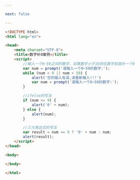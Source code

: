 ```yaml
---

next: false

---
```




<BlogInfo id="219" title="16.数字补案例" author="白日梦想猿" pv=0 read_times=0 pre_cost_time="0分29秒" category="js学习" tag_list="['js学习']" create_time="2020.08.02 14:36:57" update_time="2020.08.02 14:44:24" />

```html
<!DOCTYPE html>
<html lang="en">

<head>
    <meta charset="UTF-8">
    <title>数字补0案例</title>
    <script>
        //输入一个0~59之间的数字，如果数字小于10则在数字前面补一个0
        var num = prompt('请输入一个0~59的数字:');
        while (num < 0 || num > 59) {
            alert('您的输入有误,请重新输入!!!')
            var num = prompt('请输入一个0~59的数字:');
        }

        //ifelse的写法
        if (num <= 9) {
            alert('0' + num);
        } else {
            alert(num);
        }

        //三元表达式的写法
        var result = num <= 9 ? '0' + num : num;
        alert(result);
    </script>
</head>

<body>

</body>

</html>
```



<ActionBox />
